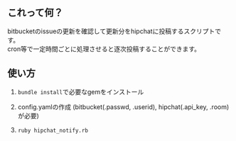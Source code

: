 ## これって何？
bitbucketのissueの更新を確認して更新分をhipchatに投稿するスクリプトです。  
cron等で一定時間ごとに処理させると逐次投稿することができます。

## 使い方
1. `bundle install`で必要なgemをインストール 

2. config.yamlの作成 (bitbucket(.passwd, .userid), hipchat(.api_key, .room)が必要)

3. `ruby hipchat_notify.rb`

